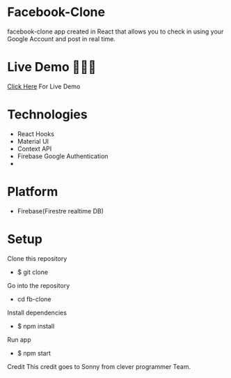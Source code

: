 # Facebook-Clone

facebook-clone app created in React that allows you to check in using your Google Account and post in real time.

# Live Demo 🚀🚀🚀

<a href="https://facebook-clone-e91bb.firebaseapp.com/">Click Here</a> For Live Demo

# Technologies

- React Hooks
- Material UI
- Context API
- Firebase Google Authentication
-

# Platform

- Firebase(Firestre realtime DB)

# Setup

Clone this repository

- $ git clone

Go into the repository

- cd fb-clone

Install dependencies

- $ npm install

Run app

- $ npm start

Credit
This credit goes to Sonny from clever programmer Team.
